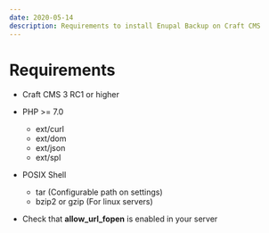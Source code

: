 ```yaml
---
date: 2020-05-14
description: Requirements to install Enupal Backup on Craft CMS
---
```


# Requirements

*   Craft CMS 3 RC1 or higher
*   PHP >= 7.0
    *   ext/curl
    *   ext/dom
    *   ext/json
    *   ext/spl
*   POSIX Shell
    *   tar (Configurable path on settings)
    *   bzip2 or gzip (For linux servers)

*   Check that **allow\_url\_fopen** is enabled in your server